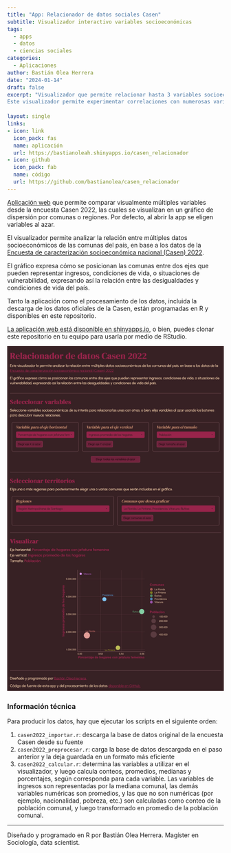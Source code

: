 ```yaml
---
title: "App: Relacionador de datos sociales Casen"
subtitle: Visualizador interactivo variables socioeconómicas
tags:
  - apps
  - datos
  - ciencias sociales
categories:
  - Aplicaciones
author: Bastián Olea Herrera
date: "2024-01-14"
draft: false
excerpt: "Visualizador que permite relacionar hasta 3 variables socioeconómicas en un gráfico de dispersión por comunas, para analizar la relación entre ellas.
Este visualizador permite experimentar correlaciones con numerosas variables de temas como ingresos, educación, condiciones de vida, condiciones laborales, y más, dado que permite utilizar libremente cualquiera de ellas como los ejes del gráfico, creando así visualizaciones personalizadas. Por ejemplo, se puede explorar si las comunas con bajo nivel educacional promedio son también las de menores ingresos, si es que las comunas con viviendas de menor calidad y menores ingresos se correlacionan con mayor hacinamiento o no, si las comunas de altos ingresos tienen menores afiliados a Fonasa, y más."

layout: single
links:
- icon: link
  icon_pack: fas
  name: aplicación
  url: https://bastianoleah.shinyapps.io/casen_relacionador
- icon: github
  icon_pack: fab
  name: código
  url: https://github.com/bastianolea/casen_relacionador
---
```


[Aplicación web](https://bastianoleah.shinyapps.io/casen_relacionador) que permite comparar visualmente múltiples variables desde la encuesta Casen 2022, las cuales se visualizan en un gráfico de dispersión por comunas o regiones. Por defecto, al abrir la app se eligen variables al azar. 

El visualizador permite analizar la relación entre múltiples datos socioeconómicos de las comunas del país, en base a los datos de la [Encuesta de caracterización socioeconómica nacional (Casen) 2022](https://observatorio.ministeriodesarrollosocial.gob.cl/encuesta-casen-2022).

El gráfico expresa cómo se posicionan las comunas entre dos ejes que pueden representar ingresos, condiciones de vida, o situaciones de vulnerabilidad, expresando así la relación entre las desigualdades y condiciones de vida del país.
           
Tanto la aplicación como el procesamiento de los datos, incluida la descarga de los datos oficiales de la Casen, están programadas en R y disponibles en este repositorio.

[La aplicación web está disponible en shinyapps.io](https://bastianoleah.shinyapps.io/casen_relacionador), o bien, puedes clonar este repositorio en tu equipo para usarla por medio de RStudio.

![Relacionador Casen](relacionador_casen_2022.jpg "Relacionador Casen")


### Información técnica
Para producir los datos, hay que ejecutar los scripts en el siguiente orden:

1. `casen2022_importar.r`: descarga la base de datos original de la encuesta Casen desde su fuente 
2. `casen2022_preprocesar.r`: carga la base de datos descargada en el paso anterior y la deja guardada en un formato más eficiente
3. `casen2022_calcular.r`: determina las variables a utilizar en el visualizador, y luego calcula conteos, promedios, medianas y porcentajes, según corresponda para cada variable. Las variables de ingresos son representadas por la mediana comunal, las demás variables numéricas son promedios, y las que no son numéricas (por ejemplo, nacionalidad, pobreza, etc.) son calculadas como conteo de la población comunal, y luego transformado en promedio de la población comunal.

----

Diseñado y programado en R por Bastián Olea Herrera. Magíster en Sociología, data scientist.